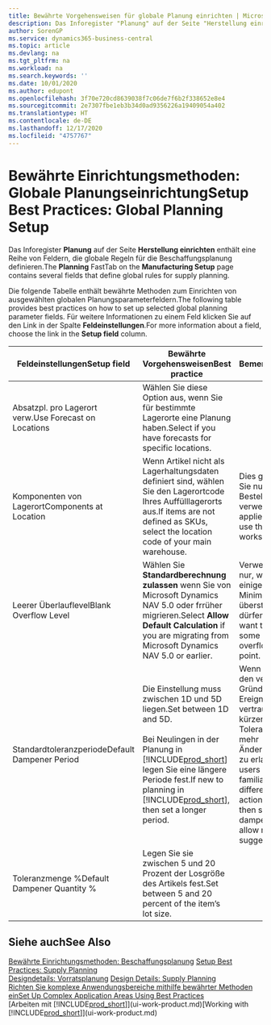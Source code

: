 ```yaml
---
title: Bewährte Vorgehensweisen für globale Planung einrichten | Microsoft Docs
description: Das Inforegister "Planung" auf der Seite "Herstellung einrichten" enthält eine Reihe von Feldern, die globale Regeln für die Beschaffungsplanung definieren.
author: SorenGP
ms.service: dynamics365-business-central
ms.topic: article
ms.devlang: na
ms.tgt_pltfrm: na
ms.workload: na
ms.search.keywords: ''
ms.date: 10/01/2020
ms.author: edupont
ms.openlocfilehash: 3f70e720cd8639038f7c06de7f6b2f338652e8e4
ms.sourcegitcommit: 2e7307fbe1eb3b34d0ad9356226a19409054a402
ms.translationtype: HT
ms.contentlocale: de-DE
ms.lasthandoff: 12/17/2020
ms.locfileid: "4757767"
---
```

# <a name="setup-best-practices-global-planning-setup"></a><span data-ttu-id="66933-103">Bewährte Einrichtungsmethoden: Globale Planungseinrichtung</span><span class="sxs-lookup"><span data-stu-id="66933-103">Setup Best Practices: Global Planning Setup</span></span>
<span data-ttu-id="66933-104">Das Inforegister **Planung** auf der Seite **Herstellung einrichten** enthält eine Reihe von Feldern, die globale Regeln für die Beschaffungsplanung definieren.</span><span class="sxs-lookup"><span data-stu-id="66933-104">The **Planning** FastTab on the **Manufacturing Setup** page contains several fields that define global rules for supply planning.</span></span>  

 <span data-ttu-id="66933-105">Die folgende Tabelle enthält bewährte Methoden zum Einrichten von ausgewählten globalen Planungsparameterfeldern.</span><span class="sxs-lookup"><span data-stu-id="66933-105">The following table provides best practices on how to set up selected global planning parameter fields.</span></span> <span data-ttu-id="66933-106">Für weitere Informationen zu einem Feld klicken Sie auf den Link in der Spalte **Feldeinstellungen**.</span><span class="sxs-lookup"><span data-stu-id="66933-106">For more information about a field, choose the link in the **Setup field** column.</span></span>  

|<span data-ttu-id="66933-107">Feldeinstellungen</span><span class="sxs-lookup"><span data-stu-id="66933-107">Setup field</span></span>|<span data-ttu-id="66933-108">Bewährte Vorgehensweisen</span><span class="sxs-lookup"><span data-stu-id="66933-108">Best practice</span></span>|<span data-ttu-id="66933-109">Bemerkung</span><span class="sxs-lookup"><span data-stu-id="66933-109">Comment</span></span>|  
|-----------------|-------------------|-------------|  
|<span data-ttu-id="66933-110">Absatzpl. pro Lagerort verw.</span><span class="sxs-lookup"><span data-stu-id="66933-110">Use Forecast on Locations</span></span>|<span data-ttu-id="66933-111">Wählen Sie diese Option aus, wenn Sie für bestimmte Lagerorte eine Planung haben.</span><span class="sxs-lookup"><span data-stu-id="66933-111">Select if you have forecasts for specific locations.</span></span>||  
|<span data-ttu-id="66933-112">Komponenten von Lagerort</span><span class="sxs-lookup"><span data-stu-id="66933-112">Components at Location</span></span>|<span data-ttu-id="66933-113">Wenn Artikel nicht als Lagerhaltungsdaten definiert sind, wählen Sie den Lagerortcode Ihres Auffülllagerorts aus.</span><span class="sxs-lookup"><span data-stu-id="66933-113">If items are not defined as SKUs, select the location code of your main warehouse.</span></span>|<span data-ttu-id="66933-114">Dies gilt auch, wenn Sie nur den Bestellvorschlag verwenden.</span><span class="sxs-lookup"><span data-stu-id="66933-114">This also applies if you only use the requisition worksheet.</span></span>|  
|<span data-ttu-id="66933-115">Leerer Überlauflevel</span><span class="sxs-lookup"><span data-stu-id="66933-115">Blank Overflow Level</span></span>|<span data-ttu-id="66933-116">Wählen Sie **Standardberechnung zulassen** wenn Sie von Microsoft Dynamics NAV 5.0 oder frrüher migrieren.</span><span class="sxs-lookup"><span data-stu-id="66933-116">Select **Allow Default Calculation** if you are migrating from Microsoft Dynamics NAV 5.0 or earlier.</span></span>|<span data-ttu-id="66933-117">Verwenden Sie dies nur, wenn alle oder einige Artikel den Minimalbestand übersteigen dürfen.</span><span class="sxs-lookup"><span data-stu-id="66933-117">Use only if you want to allow all or some of your items to overflow the reorder point.</span></span>|  
|<span data-ttu-id="66933-118">Standardtoleranzperiode</span><span class="sxs-lookup"><span data-stu-id="66933-118">Default Dampener Period</span></span>|<span data-ttu-id="66933-119">Die Einstellung muss zwischen 1D und 5D liegen.</span><span class="sxs-lookup"><span data-stu-id="66933-119">Set between 1D and 5D.</span></span><br /><br /> <span data-ttu-id="66933-120">Bei Neulingen in der Planung in [!INCLUDE[prod_short](includes/prod_short.md)] legen Sie eine längere Periode fest.</span><span class="sxs-lookup"><span data-stu-id="66933-120">If new to planning in [!INCLUDE[prod_short](includes/prod_short.md)], then set a longer period.</span></span>|<span data-ttu-id="66933-121">Wenn Benutzer mit den verschiedenen Gründen für Ereignismeldungen vertraut sind, dann kürzen Sie die Toleranzperiode, um mehr Änderungsvorschläge zu erlauben.</span><span class="sxs-lookup"><span data-stu-id="66933-121">When users are more familiar with the different reasons for action messages, then shorten the dampener period to allow more change suggestions.</span></span>|  
|<span data-ttu-id="66933-122">Toleranzmenge %</span><span class="sxs-lookup"><span data-stu-id="66933-122">Default Dampener Quantity %</span></span>|<span data-ttu-id="66933-123">Legen Sie sie zwischen 5 und 20 Prozent der Losgröße des Artikels fest.</span><span class="sxs-lookup"><span data-stu-id="66933-123">Set between 5 and 20 percent of the item’s lot size.</span></span>||  

## <a name="see-also"></a><span data-ttu-id="66933-124">Siehe auch</span><span class="sxs-lookup"><span data-stu-id="66933-124">See Also</span></span>  
 <span data-ttu-id="66933-125">[Bewährte Einrichtungsmethoden: Beschaffungsplanung](setup-best-practices-supply-planning.md) </span><span class="sxs-lookup"><span data-stu-id="66933-125">[Setup Best Practices: Supply Planning](setup-best-practices-supply-planning.md) </span></span>  
 <span data-ttu-id="66933-126">[Designdetails: Vorratsplanung](design-details-supply-planning.md) </span><span class="sxs-lookup"><span data-stu-id="66933-126">[Design Details: Supply Planning](design-details-supply-planning.md) </span></span>  
 [<span data-ttu-id="66933-127">Richten Sie komplexe Anwendungsbereiche mithilfe bewährter Methoden ein</span><span class="sxs-lookup"><span data-stu-id="66933-127">Set Up Complex Application Areas Using Best Practices</span></span>](set-up-complex-application-areas-using-best-practices.md)  
 <span data-ttu-id="66933-128">[Arbeiten mit [!INCLUDE[prod_short](includes/prod_short.md)]](ui-work-product.md)</span><span class="sxs-lookup"><span data-stu-id="66933-128">[Working with [!INCLUDE[prod_short](includes/prod_short.md)]](ui-work-product.md)</span></span>
